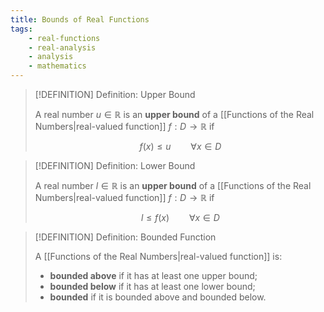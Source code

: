 ```yaml
---
title: Bounds of Real Functions
tags:
    - real-functions
    - real-analysis
    - analysis
    - mathematics
---
```


>[!DEFINITION] Definition: Upper Bound
>
>A real number $u \in \mathbb{R}$ is an **upper bound** of a [[Functions of the Real Numbers|real-valued function]] $f: D \to \mathbb{R}$ if
>
>$$
>f(x) \le u \qquad \forall x \in D
>$$
>

>[!DEFINITION] Definition: Lower Bound
>
>A real number $l \in \mathbb{R}$ is an **upper bound** of a [[Functions of the Real Numbers|real-valued function]] $f: D \to \mathbb{R}$ if
>
>$$
>l \le f(x) \qquad \forall x \in D
>$$

>[!DEFINITION] Definition: Bounded Function
>
>A [[Functions of the Real Numbers|real-valued function]] is:
>- **bounded above** if it has at least one upper bound;
>- **bounded below** if it has at least one lower bound;
>- **bounded** if it is bounded above and bounded below.
>